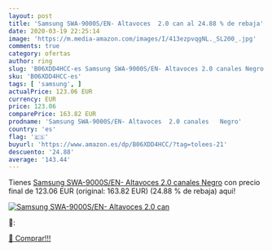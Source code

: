 ```yaml
---
layout: post
title: 'Samsung SWA-9000S/EN- Altavoces  2.0 can al 24.88 % de rebaja'
date: 2020-03-19 22:25:14
image: 'https://m.media-amazon.com/images/I/413ezpvqgNL._SL200_.jpg'
comments: true
category: ofertas
author: ring
slug: 'B06XDD4HCC-es Samsung SWA-9000S/EN- Altavoces 2.0 canales Negro'
sku: 'B06XDD4HCC-es'
tags: [ 'samsung', ]
actualPrice: 123.06 EUR
currency: EUR
price: 123.06
comparePrice: 163.82 EUR
prodname: 'Samsung SWA-9000S/EN- Altavoces  2.0 canales   Negro'
country: 'es'
flag: '🇪🇸'
buyurl: 'https://www.amazon.es/dp/B06XDD4HCC/?tag=tolees-21'
descuento: '24.88'
average: '143.44'
---
```


Tienes [Samsung SWA-9000S/EN- Altavoces  2.0 canales   Negro](https://www.amazon.es/dp/B06XDD4HCC/?tag=tolees-21) con precio final de  123.06 EUR (original: 163.82 EUR) (24.88 %  de rebaja) aqui!

[![Samsung SWA-9000S/EN- Altavoces  2.0 can](https://m.media-amazon.com/images/I/413ezpvqgNL._SL200_.jpg)](https://www.amazon.es/dp/B06XDD4HCC/?tag=tolees-21)

🔎:


[🛒 Comprar!!!](https://www.amazon.es/dp/B06XDD4HCC/?tag=tolees-21)

